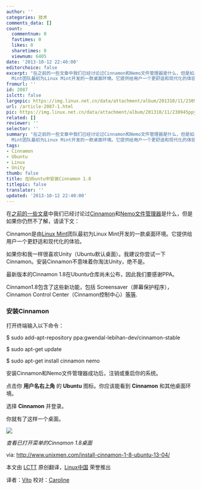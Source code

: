 ```yaml
---
author: ''
categories: 技术
comments_data: []
count:
  commentnum: 0
  favtimes: 0
  likes: 0
  sharetimes: 0
  viewnum: 6405
date: '2013-10-12 22:40:00'
editorchoice: false
excerpt: "在之前的一些文章中我们已经讨论过Cinnamon和Nemo文件管理器是什么，但是如果你仍然不了解，请读下文：\r\nCinnamon是由Linux
  Mint团队最初为Linux Mint开发的一款桌面环境。它提供给用户一个更舒适和现代化的体验。\r\n如 ..."
fromurl: ''
id: 2087
islctt: false
largepic: https://img.linux.net.cn/data/attachment/album/201310/11/230945ppy1uiccxjqy3k9p.png
url: /article-2087-1.html
pic: https://img.linux.net.cn/data/attachment/album/201310/11/230945ppy1uiccxjqy3k9p.png.thumb.jpg
related: []
reviewer: ''
selector: ''
summary: "在之前的一些文章中我们已经讨论过Cinnamon和Nemo文件管理器是什么，但是如果你仍然不了解，请读下文：\r\nCinnamon是由Linux
  Mint团队最初为Linux Mint开发的一款桌面环境。它提供给用户一个更舒适和现代化的体验。\r\n如 ..."
tags:
- Cinnamon
- Ubuntu
- Linux
- Unity
thumb: false
title: 在Ubuntu中安装Cinnamon 1.8
titlepic: false
translator: ''
updated: '2013-10-12 22:40:00'
---
```


在[之前的一些文章](http://www.unixmen.com/cinnamon-and-nemo-file-manager-in-ubuntu-13-0413-10/)中我们已经讨论过[Cinnamon](http://cinnamon.linuxmint.com/)和[Nemo文件管理器](http://en.wikipedia.org/wiki/Nemo_(file_manager))是什么，但是如果你仍然不了解，请读下文：


Cinnamon是由[Linux Mint](http://linuxmint.com/)团队最初为Linux Mint开发的一款桌面环境。它提供给用户一个更舒适和现代化的体验。


如果你和我一样很喜欢Unity（Ubuntu默认桌面）。我建议你尝试一下Cinnamon。安装Cinnamon不意味着你淘汰Unity，绝不是。


最新版本的Cinnamon 1.8在Ubuntu仓库尚未公布，因此我们要感谢PPA。


Cinnamon1.8包含了这些新功能，包括 Screensaver（屏幕保护程序），Cinnamon Control Center（Cinnamon控制中心）[等等](http://cinnamon.linuxmint.com/?p=261).


### **安装Cinnamon**


打开终端输入以下命令：


$ sudo add-apt-repository ppa:gwendal-lebihan-dev/cinnamon-stable 


$ sudo apt-get update 


$ sudo apt-get install cinnamon nemo


安装Cinnamon和Nemo文件管理器成功后，注销或重启你的系统。


点击你 **用户名右上角** 的 **Ubuntu** 图标。你应该能看到 **Cinnamon** 和其他桌面环境。


选择 **Cinnamon** 并登录。


你就有了这样一个桌面。


 ![](https://img.linux.net.cn/data/attachment/album/201310/11/230945ppy1uiccxjqy3k9p.png)


*查看已打开菜单的Cinnamon 1.8桌面*


 


via: <http://www.unixmen.com/install-cinnamon-1-8-ubuntu-13-04/>


本文由 [LCTT](https://github.com/LCTT/TranslateProject) 原创翻译，[Linux中国](http://linux.cn/portal.php) 荣誉推出


译者：[Vito](http://linux.cn/space/Vito) 校对：[Caroline](http://linux.cn/space/14763)